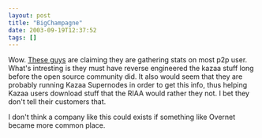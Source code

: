 ```yaml
---
layout: post
title: "BigChampagne"
date: 2003-09-19T12:37:52
tags: []
---
```


Wow. [These guys][1] are claiming they are gathering stats on most p2p user.
What's intresting is they must have reverse engineered the kazaa stuff long
before the open source community did. It also would seem that they are
probably running Kazaa Supernodes in order to get this info, thus helping
Kazaa users download stuff that the RIAA would rather they not. I bet they
don't tell their customers that.

I don't think a company like this could exists if something like Overnet
became more common place.

   [1]: http://www.wired.com/wired/archive/11.10/fileshare_pr.html



